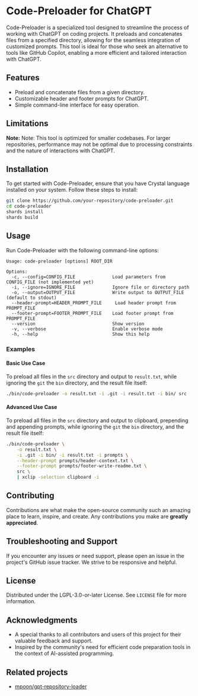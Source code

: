 # Code-Preloader for ChatGPT

Code-Preloader is a specialized tool designed to streamline the process of
working with ChatGPT on coding projects. It preloads and concatenates files
from a specified directory, allowing for the seamless integration of customized
prompts. This tool is ideal for those who seek an alternative to tools like
GitHub Copilot, enabling a more efficient and tailored interaction with
ChatGPT.

## Features

* Preload and concatenate files from a given directory.
* Customizable header and footer prompts for ChatGPT.
* Simple command-line interface for easy operation.

## Limitations

**Note:** Note: This tool is optimized for smaller codebases. For larger
repositories, performance may not be optimal due to processing constraints and
the nature of interactions with ChatGPT.

## Installation

To get started with Code-Preloader, ensure that you have Crystal language installed on your system. Follow these steps to install:

```bash
git clone https://github.com/your-repository/code-preloader.git
cd code-preloader
shards install
shards build
```

## Usage

Run Code-Preloader with the following command-line options:

```
Usage: code-preloader [options] ROOT_DIR

Options:
  -c, --config=CONFIG_FILE              Load parameters from CONFIG_FILE (not implemented yet)
  -i, --ignore=IGNORE_FILE              Ignore file or directory path
  -o, --output=OUTPUT_FILE              Write output to OUTPUT_FILE (default to stdout)
  --header-prompt=HEADER_PROMPT_FILE     Load header prompt from PROMPT_FILE
  --footer-prompt=FOOTER_PROMPT_FILE    Load footer prompt from PROMPT_FILE
  --version                             Show version
  -v, --verbose                         Enable verbose mode
  -h, --help                            Show this help
```

### Examples

#### Basic Use Case

To preload all files in the `src` directory and output to `result.txt`, while
ignoring the `git` the `bin` directory, and the result file itself:

```bash
./bin/code-preloader -o result.txt -i .git -i result.txt -i bin/ src
```

#### Advanced Use Case

To preload all files in the `src` directory and output to clipboard, prepending
and appending prompts, while ignoring the `git` the `bin` directory, and the
result file itself:

```bash
./bin/code-preloader \
    -o result.txt \
    -i .git -i bin/ -i result.txt -i prompts \
    --header-prompt prompts/header-context.txt \
    --footer-prompt prompts/footer-write-readme.txt \
    src \
    | xclip -selection clipboard -i
```

## Contributing

Contributions are what make the open-source community such an amazing place to
learn, inspire, and create. Any contributions you make are **greatly
appreciated**.

## Troubleshooting and Support

If you encounter any issues or need support, please open an issue in the
project's GitHub issue tracker. We strive to be responsive and helpful.

## License

Distributed under the LGPL-3.0-or-later License. See `LICENSE` file for more
information.

## Acknowledgments

* A special thanks to all contributors and users of this project for their valuable feedback and support.
* Inspired by the community's need for efficient code preparation tools in the context of AI-assisted programming.

## Related projects

* [mpoon/gpt-repository-loader](https://github.com/mpoon/gpt-repository-loader)


